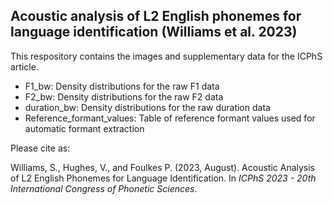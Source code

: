 ## Acoustic analysis of L2 English phonemes for language identification (Williams et al. 2023)

This respository contains the images and supplementary data for the ICPhS article.

* F1_bw: Density distributions for the raw F1 data
* F2_bw: Density distributions for the raw F2 data
* duration_bw: Density distributions for the raw duration data
* Reference_formant_values: Table of reference formant values used for automatic formant extraction

Please cite as:

Williams, S., Hughes, V., and Foulkes P. (2023, August). Acoustic Analysis of L2 English Phonemes for Language Identification. In _ICPhS 2023 - 20th International Congress of Phonetic Sciences_.

